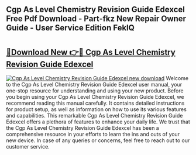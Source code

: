 ## Cgp As Level Chemistry Revision Guide Edexcel Free Pdf Download - Part-fkz New Repair Owner Guide - User Service Edition FeklQ

# <h2><a href="http://bc52627.oget.top/?id=Cgp+As+Level+Chemistry+Revision+Guide+Edexcel">🔗Download New 👉🔴 Cgp As Level Chemistry Revision Guide Edexcel</a></h2>

[![Cgp As Level Chemistry Revision Guide Edexcel new download](https://i.imgur.com/5g1atiW.png)](http://bc52627.oget.top/?id=Cgp+As+Level+Chemistry+Revision+Guide+Edexcel)
Welcome to the Cgp As Level Chemistry Revision Guide Edexcel user manual, your one-stop resource for understanding and using your new product. Before you begin using your Cgp As Level Chemistry Revision Guide Edexcel, we recommend reading this manual carefully. It contains detailed instructions for product setup, as well as information on how to use its various features and capabilities. This remarkable Cgp As Level Chemistry Revision Guide Edexcel offers a plethora of features to enhance your daily life. We trust that the Cgp As Level Chemistry Revision Guide Edexcel has been a comprehensive resource in your efforts to learn the ins and outs of your new device. In case of any queries or concerns, feel free to reach out to our customer service.
